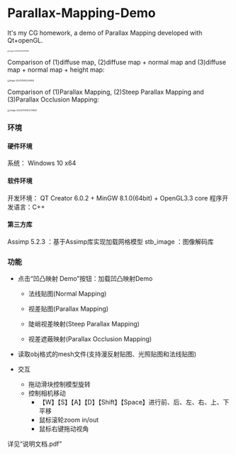 # Parallax-Mapping-Demo
It's my CG homework, a demo of Parallax Mapping developed with Qt+openGL.

<img src="https://gitee.com/mostig/csdn-image/raw/master/data/image-20220501162151810.png" alt="image-20220501162151810" style="zoom: 25%;" />

Comparison of  (1)diffuse map, (2)diffuse map + normal map and (3)diffuse map + normal map + height map:

<img src="https://gitee.com/mostig/csdn-image/raw/master/data/image-20230708152248166.png" alt="image-20230708152248166" style="zoom: 30%;" />

Comparison of (1)Parallax Mapping, (2)Steep Parallax Mapping and (3)Parallax Occlusion Mapping: 

<img src="https://gitee.com/mostig/csdn-image/raw/master/data/image-20230708153731860.png" alt="image-20230708153731860" style="zoom: 33%;" />



### 环境

#### 硬件环境

系统： Windows 10 x64

#### 软件环境

开发环境： QT Creator 6.0.2 + MinGW 8.1.0(64bit) + OpenGL3.3 core
程序开发语言：C++

#### 第三方库

Assimp 5.2.3 ：基于Assimp库实现加载网格模型
stb_image ：图像解码库

### 功能

- 点击“凹凸映射 Demo”按钮：加载凹凸映射Demo

  - 法线贴图(Normal Mapping)

  - 视差贴图(Parallax Mapping)

  - 陡峭视差映射(Steep Parallax Mapping)

  - 视差遮蔽映射(Parallax Occlusion Mapping)

- 读取obj格式的mesh文件(支持漫反射贴图、光照贴图和法线贴图)
- 交互
  - 拖动滑块控制模型旋转
  - 控制相机移动
    - 【W】【S】【A】【D】【Shift】【Space】进行前、后、左、右、上、下平移
    - 鼠标滚轮zoom in/out
    - 鼠标右键拖动视角



详见“说明文档.pdf”
